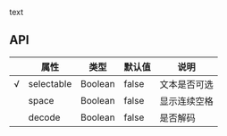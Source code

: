 text

## API

|     | 属性       | 类型    | 默认值 | 说明         |
| --- | ---------- | ------- | ------ | ------------ |
| √   | selectable | Boolean | false  | 文本是否可选 |
|     | space      | Boolean | false  | 显示连续空格 |
|     | decode     | Boolean | false  | 是否解码     |
